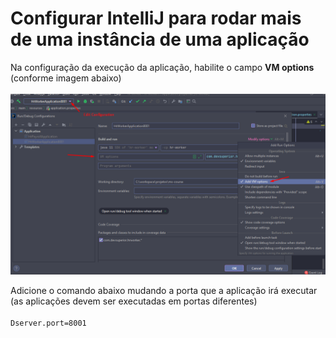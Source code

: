 # Configurar IntelliJ para rodar mais de uma instância de uma aplicação

Na configuração da execução da aplicação, habilite o campo **VM options** (conforme imagem abaixo)<br/><br/>
![Configuração](config.png)

Adicione o comando abaixo mudando a porta que a aplicação irá executar (as aplicações devem ser executadas em portas diferentes)<br/><br/>
`Dserver.port=8001`



